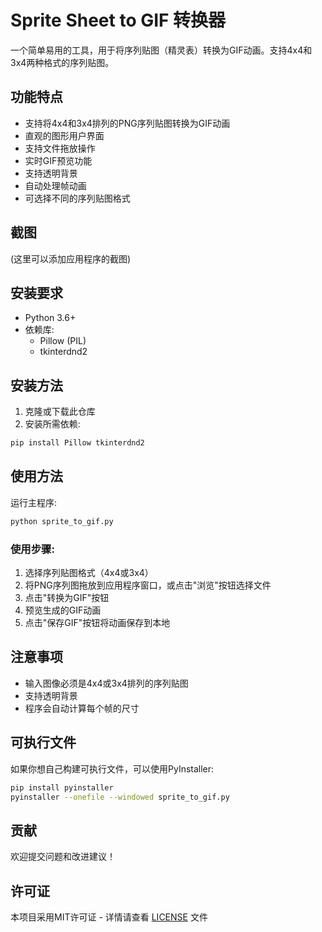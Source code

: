 # Sprite Sheet to GIF 转换器

一个简单易用的工具，用于将序列贴图（精灵表）转换为GIF动画。支持4x4和3x4两种格式的序列贴图。

## 功能特点

- 支持将4x4和3x4排列的PNG序列贴图转换为GIF动画
- 直观的图形用户界面
- 支持文件拖放操作
- 实时GIF预览功能
- 支持透明背景
- 自动处理帧动画
- 可选择不同的序列贴图格式

## 截图

(这里可以添加应用程序的截图)

## 安装要求

- Python 3.6+
- 依赖库:
  - Pillow (PIL)
  - tkinterdnd2

## 安装方法

1. 克隆或下载此仓库
2. 安装所需依赖:

```bash
pip install Pillow tkinterdnd2
```

## 使用方法

运行主程序:

```bash
python sprite_to_gif.py
```

### 使用步骤:

1. 选择序列贴图格式（4x4或3x4）
2. 将PNG序列图拖放到应用程序窗口，或点击"浏览"按钮选择文件
3. 点击"转换为GIF"按钮
4. 预览生成的GIF动画
5. 点击"保存GIF"按钮将动画保存到本地

## 注意事项

- 输入图像必须是4x4或3x4排列的序列贴图
- 支持透明背景
- 程序会自动计算每个帧的尺寸

## 可执行文件

如果你想自己构建可执行文件，可以使用PyInstaller:

```bash
pip install pyinstaller
pyinstaller --onefile --windowed sprite_to_gif.py
```

## 贡献

欢迎提交问题和改进建议！

## 许可证

本项目采用MIT许可证 - 详情请查看 [LICENSE](LICENSE) 文件
